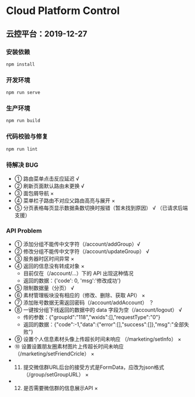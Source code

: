 # Cloud Platform Control

## 云控平台：2019-12-27

### 安装依赖

```install
npm install
```

### 开发环境

```serve
npm run serve
```

### 生产环境

```build
npm run build
```

### 代码校验与修复

```lint
npm run lint
```

### 待解决 BUG

- ① 路由菜单点击反应延迟 √
- ② 刷新页面默认路由未更换 √
- ③ 面包屑导航 ×
- ④ 菜单栏子路由不对应父路由高亮与展开 ×
- ⑤ 分页表格每页显示数据条数切换时报错（暂未找到原因） √ （已请求后端支援）

### API Problem

- ① 添加分组不能传中文字符（/account/addGroup）√
- ② 修改分组不能传中文字符（/account/updateGroup） √
- ③ 服务器时区时间异常 ×
- ④ 返回的信息没有转成对象 ×
  - 目前仅在（/account/...）下的 API 出现这种情况
  - 返回的数据：{'code': 0, 'msg':'修改成功'}
- ⑤ 限制数据量（分页） √
- ⑥ 素材管理板块没有相应的（修改、删除、获取 API） ×
- ⑦ 添加账号数据无需返回密码（/account/addAccount） ？
- ⑧ 一键按分组下线返回的数据中的 data 字段为空（/account/logout） √
  - 传的参数：{"groupId":"118","wxids":[],"requestType":"0"}
  - 返回的数据：{"code":-1,"data":{"error":[],"success":[]},"msg":"全部失败"}
- ⑨ 设置个人信息素材头像上传超长时间未响应 （/marketing/setInfo） ×
- ⑩ 设置设置朋友圈素材图片上传超长时间未响应 （/marketing/setFriendCricle） ×
- 11. 提交微信群URL后台的接受方式是FormData，应改为json格式（/group/setGroupURL） ×
- 12. 是否需要微信群的信息展示API ×
